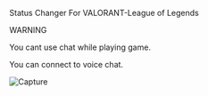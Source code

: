 Status Changer For VALORANT-League of Legends


WARNING 

You cant use chat while playing game.

You can connect to voice chat.



![Capture](https://user-images.githubusercontent.com/87618221/159000593-937d1924-5929-4443-a74c-bbb5264a3571.PNG)
